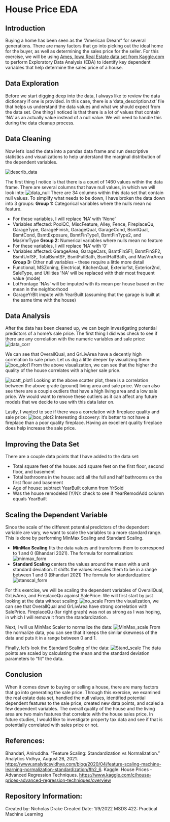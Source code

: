 # House Price EDA
## Introduction
Buying a home has been seen as the “American Dream” for several generations. There are many factors that go into picking out the ideal home for the buyer, as well as determining the sales price for the seller. For this exercise, we will be using [Ames, Iowa Real Estate data set from Kaggle.com](https://www.kaggle.com/c/house-prices-advanced-regression-techniques/overview) to perform Exploratory Data Analysis (EDA) to identify key dependent variables that help determine the sales price of a house.

## Data Exploration
Before we start digging deep into the data, I always like to review the data dictionary if one is provided. In this case, there is a ‘data_description.txt’ file that helps us understand the data values and what we should expect from the data set. One thing I noticed is that there is a lot of values that contain ‘NA’ as an actually value instead of a null value. We will need to handle this during the data cleanup process.

## Data Cleaning
Now let’s load the data into a pandas data frame and run descriptive statistics and visualizations to help understand the marginal distribution of the dependent variables.

![describ_data](images/image1.PNG)

The first thing I notice is that there is a count of 1460 values within the data frame. There are several columns that have null values, in which we will look into:
![data_null](images/image2.PNG)
There are 34 columns within this data set that contain null values. To simplify what needs to be down, I have broken the data down into 3 groups:
**Group 1:**  Categorical variables where the nulls mean no feature.
-	For these variables, I will replace ‘NA’ with ‘None’
-	Variables affected: PoolQC, MiscFeature, Alley, Fence, FireplaceQu, GarageType, GarageFinish, GarageQual, GarageCond, BsmtQual, BsmtCond, BsmtExposure, BsmtFinType1, BsmtFinType2, and MasVnrType
**Group 2:** Numerical variables where nulls mean no feature
-	For these variables, I will replace ‘NA’ with ‘0’
-	Variables affected: GarageArea, GarageCars, BsmtFinSF1, BsmtFinSF2, BsmtUnfSF, TotalBsmtSF, BsmtFullBath, BsmtHalfBath, and MasVnrArea
**Group 3:** Other null variables – these require a little more detail
-	Functional, MSZoning, Electrical, KitchenQual, Exterior1st, Exterior2nd, SaleType, and Utilities 'NA' will be replaced with their most frequent value (mode)
-	LotFrontage 'NAs' will be imputed with its mean per house based on the mean in the neighborhood
-	GarageYrBlt impute with YearBuilt (assuming that the garage is built at the same time with the house)

## Data Analysis
After the data has been cleaned up, we can begin investigating potential predictors of a home’s sale price. The first thing I did was check to see if there are any correlation with the numeric variables and sale price:
![data_corr](images/image3.PNG)

We can see that OverallQual, and GrLivArea have a decently high correlation to sale price. Let us dig a little deeper by visualizing them:
![box_plot1](images/image4.PNG)
From the above visualization, we can see that the higher the quality of the house correlates with a higher sale price.

![scatt_plot1](images/image5.PNG)
Looking at the above scatter plot, there is a correlation between the above grade (ground) living area and sale price. We can also see there are a couple outliers that have a high living area and a low sale price. We would want to remove these outliers as it can affect any future models that we decide to use with this data later on.

Lastly, I wanted to see if there was a correlation with fireplace quality and sale price:
![box_plot2](images/image6.PNG)
Interesting discovery: it’s better to not have a fireplace than a poor quality fireplace. Having an excellent quality fireplace does help increase the sale price.

## Improving the Data Set
There are a couple data points that I have added to the data set:
-	Total square feet of the house: add square feet on the first floor, second floor, and basement
-	Total bathrooms in the house: add all the full and half bathrooms on the first floor and basement
-	Age of house: subtract YearBuilt column from YrSold
-	Was the house remodeled (Y/N): check to see if YearRemodAdd column equals YearBuilt

## Scaling the Dependent Variable
Since the scale of the different potential predictors of the dependent variable are vary, we want to scale the variables to a more standard range. This is done by performing MinMax Scaling and Standard Scaling.
-	**MinMax Scaling** fits the data values and transforms them to correspond to 1 and 0 (Bhandari 2021).
The formula for normalization:
![minmax_form](images/image8.PNG)
-	 **Standard Scaling** centers the values around the mean with a unit standard deviation. It shifts the values rescales them to be in a range between 1 and 0 (Bhandari 2021)
The formula for standardization:
![stanscal_form](images/image7.PNG)

For this exercise, we will be scaling the dependent variables of OverallQual, GrLivArea, and FireplaceQu against SalePrice. We will first start by just looking at the data without scaling:
![no_scale](images/image9.PNG)
From the visualization, we can see that OverallQual and GrLivArea have strong correlation with SalePrice. FireplaceQu (far right graph) was not as strong as I was hoping, in which I will remove it from the standardization.

Next, I will us MinMax Scaler to normalize the data:
![MinMax_scale](images/image10.PNG)
From the normalize data, you can see that it keeps the similar skewness of the data and puts it in a range between 0 and 1.

Finally, let’s look the Standard Scaling of the data:
![Stand_scale](images/image11.PNG)
The data points are scaled by calculating the mean and the standard deviation parameters to “fit” the data.

## Conclusion
When it comes down to buying or selling a house, there are many factors that go into generating the sale price. Through this exercise, we examined the real estate data set, handled the null values, identified potential dependent features to the sale price, created new data points, and scaled a few dependent variables. The overall quality of the house and the living area are two main features that correlate with the house sales price. In future studies, I would like to investigate property tax data and see if that is potentially correlated with sales price or not.

## References:
Bhandari, Aniruddha. “Feature Scaling: Standardization vs Normalization.” Analytics Vidhya, August 26, 2021. https://www.analyticsvidhya.com/blog/2020/04/feature-scaling-machine-learning-normalization-standardization/#h2_6.
Kaggle: House Prices - Advanced Regression Techniques. https://www.kaggle.com/c/house-prices-advanced-regression-techniques/overview

## Repository Information:
Created by: Nicholas Drake
Created Date: 1/9/2022
MSDS 422: Practical Machine Learning
